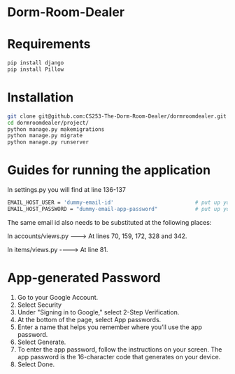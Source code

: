 # Dorm-Room-Dealer
# Requirements
```python
pip install django
pip install Pillow
```
# Installation
```bash
git clone git@github.com:CS253-The-Dorm-Room-Dealer/dormroomdealer.git # ssh
cd dormroomdealer/project/
python manage.py makemigrations
python manage.py migrate
python manage.py runserver
```
# Guides for running the application

In settings.py you will find at line 136-137

```bash
EMAIL_HOST_USER = 'dummy-email-id'                          # put up your own email id here
EMAIL_HOST_PASSWORD = "dummy-email-app-password"            # put up your own app-generated password
```
The same email id also needs to be substituted at the following places:

In accounts/views.py ---> At lines 70, 159, 172, 328 and 342.

In items/views.py ----> At line 81.

# App-generated Password

1. Go to your Google Account.
2. Select Security
3. Under "Signing in to Google," select 2-Step Verification.
4. At the bottom of the page, select App passwords.
5. Enter a name that helps you remember where you’ll use the app password.
6. Select Generate.
7. To enter the app password, follow the instructions on your screen. The app password is the 16-character code that generates on your device.
8. Select Done.
